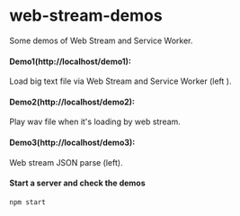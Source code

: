 # web-stream-demos
Some demos of Web Stream and Service Worker.

#### Demo1(http://localhost/demo1):

Load big text file via Web Stream and Service Worker (left ).

#### Demo2(http://localhost/demo2):

Play wav file when it's loading by web stream.

#### Demo3(http://localhost/demo3):

Web stream JSON parse (left).

#### Start a server and check the demos
```
npm start
```
